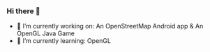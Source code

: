 ### Hi there 👋


- 🔭 I’m currently working on: An OpenStreetMap Android app & An OpenGL Java Game
- 🌱 I’m currently learning: OpenGL
